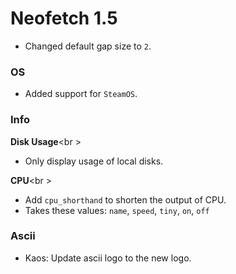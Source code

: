 # Neofetch 1.5

- Changed default gap size to `2`.

### OS

- Added support for `SteamOS`.

### Info

**Disk Usage**<br \>
- Only display usage of local disks.

**CPU**<br \>
- Add `cpu_shorthand` to shorten the output of CPU.
- Takes these values: `name`, `speed`, `tiny`, `on`, `off`

### Ascii

- Kaos: Update ascii logo to the new logo.
